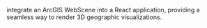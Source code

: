 integrate an ArcGIS WebScene into a React application, providing a seamless way to render 3D geographic visualizations.